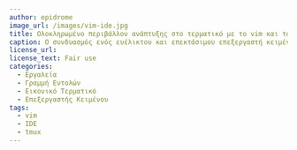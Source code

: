 ```yaml
---
author: epidrome
image_url: /images/vim-ide.jpg
title: Ολοκληρωμένο περιβάλλον ανάπτυξης στο τερματικό με το vim και το tmux 
caption: Ο συνδυασμός ενός ευέλικτου και επεκτάσιμου επεξεργαστή κειμένου όπως ο vim με ένα απλό παραθυρικό περιβάλλον ή ακόμη και με έναν πολυπλέκτη τερματικών όπως το tmux επιτρέπει στον έμπειρο προγραμματιστή να έχει ένα γρήγορο και πλούσιο σε πληροφορία περιβάλλον που μπορεί να τον ακολουθεί ανεξάρτητα από τις δυνατότητες του τερματικού υπολογιστή.
license_url: 
license_text: Fair use
categories:
  - Εργαλεία
  - Γραμμή Εντολών
  - Εικονικό Τερματικό
  - Επεξεργαστής Κειμένου
tags:
  - vim 
  - IDE
  - tmux
---
```

